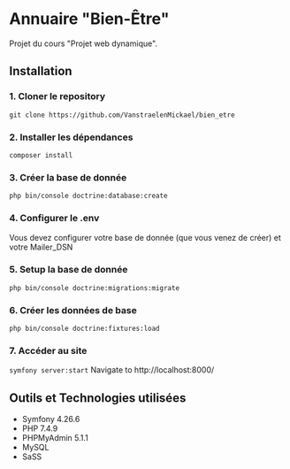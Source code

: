 # Annuaire "Bien-Être"

Projet du cours "Projet web dynamique".

## Installation

### 1. Cloner le repository

`git clone https://github.com/VanstraelenMickael/bien_etre`

### 2. Installer les dépendances

`composer install`

### 3. Créer la base de donnée

`php bin/console doctrine:database:create`

### 4. Configurer le .env

Vous devez configurer votre base de donnée (que vous venez de créer) et votre Mailer_DSN

### 5. Setup la base de donnée

`php bin/console doctrine:migrations:migrate`

### 6. Créer les données de base

`php bin/console doctrine:fixtures:load`

### 7. Accéder au site

`symfony server:start`
Navigate to http://localhost:8000/

## Outils et Technologies utilisées

- Symfony 4.26.6
- PHP 7.4.9
- PHPMyAdmin 5.1.1
- MySQL
- SaSS

